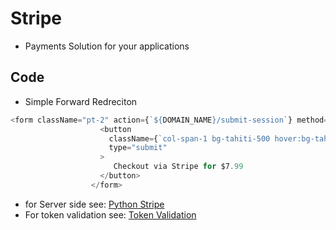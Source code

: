 # Stripe
- Payments Solution for your applications

## Code
- Simple Forward Redreciton
```Javascript
<form className="pt-2" action={`${DOMAIN_NAME}/submit-session`} method="POST">
                    <button
                      className={`col-span-1 bg-tahiti-500 hover:bg-tahiti-400 text-white font-bold py-2 px-4 border-b-4 border-tahiti-700 hover:border-tahiti-500 rounded disabled:opacity-50`}
                      type="submit"
                    >
                       Checkout via Stripe for $7.99
                    </button>
                  </form>
```

- for Server side see: [Python Stripe](../../backend/Python/Python-Stripe.md)
- For token validation see: [Token Validation](../../backend/Python/Python-Token-Validation.md)